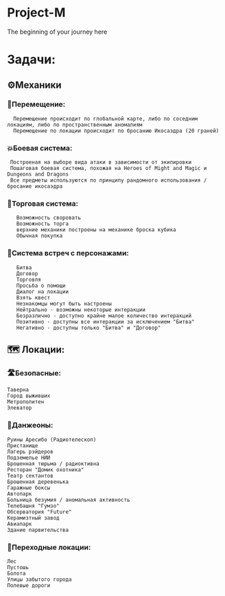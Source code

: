 # Project-M
The beginning of your journey here

 # Задачи:
 ## ⚙️Механики
  ### 🦿Перемещение:
      Перемещение происходит по глобальной карте, либо по соседним локациям, либо по пространственным аномалиям
      Перемещение по локации происходит по бросанию Икосаэдра (20 граней)
 ### 💥Боевая система:
     Построеная на выборе вида атаки в зависимости от экипировки
     Пошаговая боевая система, похожая на Heroes of Might and Magic и Dungeons and Dragons
     Все предметы используются по принципу рандомного использования / бросание икосаэдра
  ### 💸Торговая система: 
       Возможность своровать
       Возможность торга 
       верхние механики построены на механике броска кубика
       Обычная покупка
 ### 📯Система встреч с персонажами:
       Битва
       Договор
       Торговля
       Просьба о помощи
       Диалог на локации
       Взять квест
       Незнакомцы могут быть настроены 
       Нейтрально - возможны некоторые интеракции
       Безразлично - доступно крайне малое количество интеракций
       Позитивно - доступны все интеракции за исключением "Битва"
       Негативно - доступны только "Битва" и "Договор"

 ## 🗺 Локации:
   ### 🛣Безопасные:
    Таверна
    Город выживших
    Метрополитен
    Элеватор
    
  ### 🌋Данжеоны:
    Руины Аресибо (Радиотелескоп)
    Пристанище
    Лагерь рэйдеров
    Подземелье НИИ 
    Брошенная тюрьма / радиоктивна
    Ресторан "Домик охотника"
    Театр сектантов
    Брошенная деревенька
    Гаражные боксы
    Автопарк
    Больница безумия / аномальная активность
    Телебашня "Гумзо"
    Обсерватория "Future"
    Керамизтный завод
    Авиапарк
    Здание парвительства
    
  ### 🌉Переходные локации:
    Лес
    Пустошь
    Болота
    Улицы забытого города
    Полевые дороги
